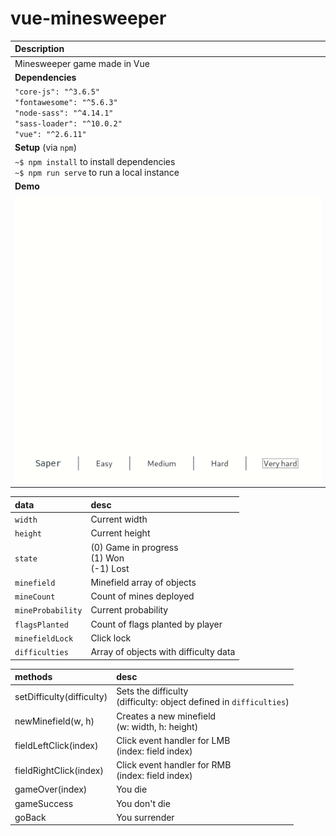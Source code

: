 # vue-minesweeper

|**Description**|
|:---|
|Minesweeper game made in Vue|
|**Dependencies**|
|`"core-js": "^3.6.5"`</br>`"fontawesome": "^5.6.3"`</br>`"node-sass": "^4.14.1"`</br>`"sass-loader": "^10.0.2"`</br>`"vue": "^2.6.11"`|
|**Setup** (via `npm`)|
|`~$ npm install` to install dependencies<br/>`~$ npm run serve` to run a local instance|
|**Demo**|
|![](demo.gif)|

|data|desc|
|:---|:---|
|`width`|Current width|
|`height`|Current height|
|`state`|(0) Game in progress </br> (1) Won </br> (-1) Lost|
|`minefield`|Minefield array of objects|
|`mineCount`|Count of mines deployed|
|`mineProbability`|Current probability|
|`flagsPlanted`|Count of flags planted by player|
|`minefieldLock`|Click lock|
|`difficulties`|Array of objects with difficulty data|

|methods|desc|
|:---|:---|
|setDifficulty(difficulty)|Sets the difficulty</br>(difficulty: object defined in `difficulties`)|
|newMinefield(w, h)|Creates a new minefield</br>(w: width, h: height)|
|fieldLeftClick(index)|Click event handler for LMB</br>(index: field index)|
|fieldRightClick(index)|Click event handler for RMB</br>(index: field index)|
|gameOver(index)|You die|
|gameSuccess|You don't die|
|goBack|You surrender|